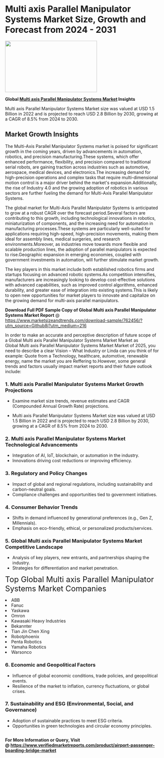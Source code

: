 <H1>Multi axis Parallel Manipulator Systems Market Size, Growth and Forecast from 2024 - 2031</H1><img class="aligncenter size-medium wp-image-584254" src="https://thirdeyenews.in/wp-content/uploads/2024/09/Global-Market-Research-300x168.jpeg" alt="" width="300" height="168" /><p><strong>Global&nbsp;<a href="https://www.marketsizeandtrends.com/download-sample/762456/?utm_source=Github8j?utm_medium=216">Multi axis Parallel Manipulator Systems Market</a> Insights</strong></p><p>Multi axis Parallel Manipulator Systems Market size was valued at USD 1.5 Billion in 2022 and is projected to reach USD 2.8 Billion by 2030, growing at a CAGR of 8.5% from 2024 to 2030.</p><p><h2>Market Growth Insights</h2> <p>The Multi-Axis Parallel Manipulator Systems market is poised for significant growth in the coming years, driven by advancements in automation, robotics, and precision manufacturing.These systems, which offer enhanced performance, flexibility, and precision compared to traditional serial robots, are gaining traction across industries such as automotive, aerospace, medical devices, and electronics.The increasing demand for high-precision operations and complex tasks that require multi-dimensional motion control is a major driver behind the market's expansion.Additionally, the rise of Industry 4.0 and the growing adoption of robotics in various sectors are further fueling the demand for Multi-Axis Parallel Manipulator Systems.</p> <p>The global market for Multi-Axis Parallel Manipulator Systems is anticipated to grow at a robust CAGR over the forecast period.Several factors are contributing to this growth, including technological innovations in robotics, miniaturization of components, and the increasing need for automation in manufacturing processes.These systems are particularly well-suited for applications requiring high-speed, high-precision movements, making them ideal for assembly lines, medical surgeries, and research environments.Moreover, as industries move towards more flexible and scalable production lines, the adoption of parallel manipulators is expected to rise.Geographic expansion in emerging economies, coupled with government investments in automation, will further stimulate market growth.<p>The key players in this market include both established robotics firms and startups focusing on advanced robotic systems.As competition intensifies, manufacturers are increasingly looking to develop cost-effective solutions with advanced capabilities, such as improved control algorithms, enhanced durability, and greater ease of integration into existing systems.This is likely to open new opportunities for market players to innovate and capitalize on the growing demand for multi-axis parallel manipulators.</p> <p><span class=""><strong>Download Full PDF Sample Copy of Global Multi axis Parallel Manipulator Systems Market Report</strong> @ <a href="https://www.marketsizeandtrends.com/download-sample/762456/?utm_source=Github8j?utm_medium=216" target="_blank">https://www.marketsizeandtrends.com/download-sample/762456/?utm_source=Github8j?utm_medium=216</a></span></p><p>In order to make an accurate and perceptive description of future scope of a Global&nbsp;Multi axis Parallel Manipulator Systems Market Market as Global&nbsp;Multi axis Parallel Manipulator Systems Market Market of 2025, you need to describe a clear Vision &ndash; What Industry or Linda can you think of for example: Quote from a Technology, healthcare, automotive, renewable energy, name the market you are Reffering to.However, some general trends and factors usually impact market reports and their future outlook include:</p><h3>1.&nbsp;<strong>Multi axis Parallel Manipulator Systems Market Growth Projections</strong></h3><ul><li>Examine market size trends, revenue estimates and CAGR (Compounded Annual Growth Rate) projections.</li><li><p>Multi axis Parallel Manipulator Systems Market size was valued at USD 1.5 Billion in 2022 and is projected to reach USD 2.8 Billion by 2030, growing at a CAGR of 8.5% from 2024 to 2030.</p></li></ul><h3>2.&nbsp;<strong>Multi axis Parallel Manipulator Systems Market Technological Advancements</strong></h3><ul><li>Integration of AI, IoT, blockchain, or automation in the industry.</li><li>Innovations driving cost reductions or improving efficiency.</li></ul><h3>3.&nbsp;<strong>Regulatory and Policy Changes</strong></h3><ul><li>Impact of global and regional regulations, including sustainability and carbon-neutral goals.</li><li>Compliance challenges and opportunities tied to government initiatives.</li></ul><h3>4.&nbsp;<strong>Consumer Behavior Trends</strong></h3><ul><li>Shifts in demand influenced by generational preferences (e.g., Gen Z, Millennials).</li><li>Emphasis on eco-friendly, ethical, or personalized products/services.</li></ul><h3>5.&nbsp;<strong>Global Multi axis Parallel Manipulator Systems Market Competitive Landscape</strong></h3><ul><li>Analysis of key players, new entrants, and partnerships shaping the industry.</li><li>Strategies for differentiation and market penetration.</li></ul><p data-pm-slice="1 1 []"><span style="color: inherit; font-family: inherit; font-size: 25px;">Top Global Multi axis Parallel Manipulator Systems Market Companies</span></p><div class="" data-test-id=""><p><li>ABB</li><li> Fanuc</li><li> Yaskawa</li><li> Omron</li><li> Kawasaki Heavy Industries</li><li> Bekannter</li><li> Tian Jin Chen Xing</li><li> Robotphoenix</li><li> Penta Robotics</li><li> Yamaha Robotics</li><li> Warsonco</li></p></div><h3>6.&nbsp;<strong>Economic and Geopolitical Factors</strong></h3><ul><li>Influence of global economic conditions, trade policies, and geopolitical events.</li><li>Resilience of the market to inflation, currency fluctuations, or global crises.</li></ul><h3>7.&nbsp;<strong>Sustainability and ESG (Environmental, Social, and Governance)</strong></h3><ul><li>Adoption of sustainable practices to meet ESG criteria.</li><li>Opportunities in green technologies and circular economy principles.</li></ul><h2><strong style="font-size: 14px;">For More Information or Query, Visit @&nbsp;</strong><a style="background-color: #ffffff; font-size: 14px;" href="https://www.marketsizeandtrends.com/report/multi-axis-parallel-manipulator-systems-market/" target="_blank">https://www.verifiedmarketreports.com/product/airport-passenger-boarding-bridge-market</a></h2>